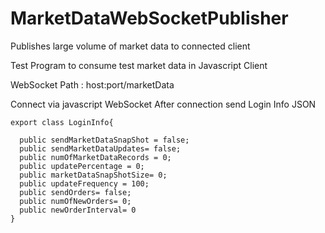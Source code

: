 # MarketDataWebSocketPublisher
Publishes large volume of market data to connected client

Test Program to consume test market data in Javascript Client

WebSocket Path : host:port/marketData


Connect via javascript WebSocket 
After connection send Login Info JSON 

```
export class LoginInfo{

  public sendMarketDataSnapShot = false;
  public sendMarketDataUpdates= false;
  public numOfMarketDataRecords = 0;
  public updatePercentage = 0;
  public marketDataSnapShotSize= 0;
  public updateFrequency = 100;
  public sendOrders= false;
  public numOfNewOrders= 0;
  public newOrderInterval= 0
}
```
